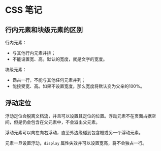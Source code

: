 # CSS 笔记

## 行内元素和块级元素的区别

行内元素：

* 与其他行内元素并排；
* 不能设置宽、高。默认的宽度，就是文字的宽度。

块级元素：

* 霸占一行，不能与其他任何元素并列；
* 能接受宽、高。如果不设置宽度，那么宽度将默认变为父亲的100%。


## 浮动定位

浮动定位会脱离文档流，并且可以设置其定位的位置。浮动元素不在页面占据空间，但是仍会包含在父元素中，不会溢出父元素。

浮动元素可以向左向右浮动，直至外边缘碰到包含框或另一个浮动元素。

元素一旦设置浮动，`display` 属性失效并可以设置宽高，将不会独占一行。